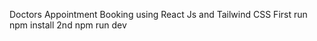 Doctors Appointment Booking using React Js and Tailwind CSS 
First run npm install 
2nd npm run dev
